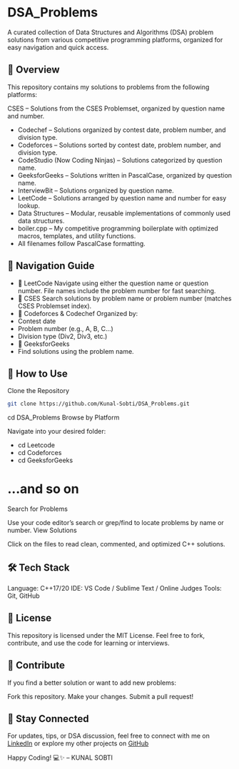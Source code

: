 # DSA_Problems
A curated collection of Data Structures and Algorithms (DSA) problem solutions from various competitive programming platforms, organized for easy navigation and quick access.
## 📂 Overview
This repository contains my solutions to problems from the following platforms:

CSES – Solutions from the CSES Problemset, organized by question name and number.
- Codechef – Solutions organized by contest date, problem number, and division type.
- Codeforces – Solutions sorted by contest date, problem number, and division type.
- CodeStudio (Now Coding Ninjas) – Solutions categorized by question name.
- GeeksforGeeks – Solutions written in PascalCase, organized by question name.
- InterviewBit – Solutions organized by question name.
- LeetCode – Solutions arranged by question name and number for easy lookup.
- Data Structures – Modular, reusable implementations of commonly used data structures.
- boiler.cpp – My competitive programming boilerplate with optimized macros, templates, and utility functions.
- All filenames follow PascalCase formatting.
## 🧭 Navigation Guide
- 🔹 LeetCode
Navigate using either the question name or question number.
File names include the problem number for fast searching.
- 🔹 CSES
Search solutions by problem name or problem number (matches CSES Problemset index).
- 🔹 Codeforces & Codechef
Organized by:
- Contest date
- Problem number (e.g., A, B, C…)
- Division type (Div2, Div3, etc.)
- 🔹 GeeksforGeeks
- Find solutions using the problem name.
## 🚀 How to Use
Clone the Repository

```sh
git clone https://github.com/Kunal-Sobti/DSA_Problems.git
```
cd DSA_Problems
Browse by Platform

Navigate into your desired folder:
- cd Leetcode
- cd Codeforces
- cd GeeksforGeeks
# ...and so on
Search for Problems

Use your code editor’s search or grep/find to locate problems by name or number.
View Solutions

Click on the files to read clean, commented, and optimized C++ solutions.
## 🛠️ Tech Stack
Language: C++17/20
IDE: VS Code / Sublime Text / Online Judges
Tools: Git, GitHub
## 📜 License
This repository is licensed under the MIT License.
Feel free to fork, contribute, and use the code for learning or interviews.

## 🙌 Contribute
If you find a better solution or want to add new problems:

Fork this repository.
Make your changes.
Submit a pull request!
## 🎯 Stay Connected
For updates, tips, or DSA discussion, feel free to connect with me on [LinkedIn](www.linkedin.com/in/kunalsobti3204) or explore my other projects on [GitHub](https://github.com/Kunal-Sobti)

Happy Coding! 💻✨
– KUNAL SOBTI
